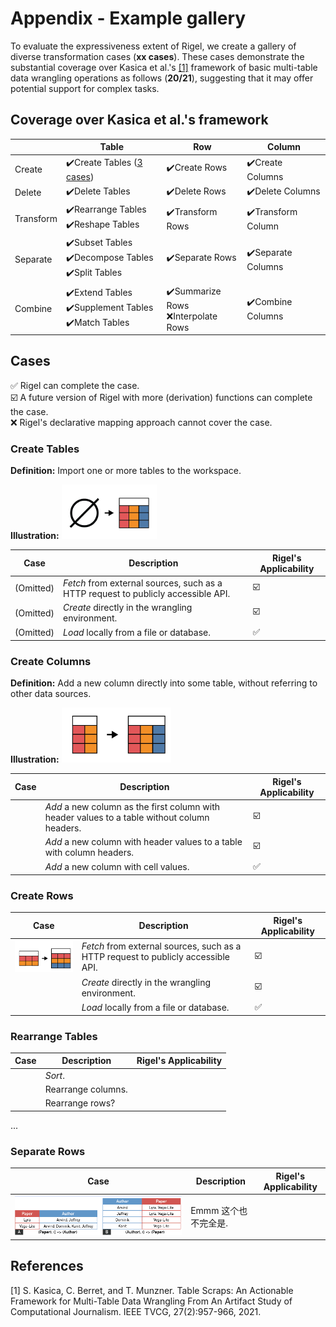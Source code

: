 # Appendix -  Example gallery

To evaluate the expressiveness extent of Rigel, we create a gallery of diverse transformation cases (**xx cases**).
These cases demonstrate the substantial coverage over Kasica et al.'s [[1]](#references) framework of basic multi-table data wrangling operations as follows (**20/21**), suggesting that it may offer potential support for complex tasks.

## Coverage over Kasica et al.'s framework

|   | Table | Row | Column |
| - | - | - | - |
| Create | :heavy_check_mark:Create Tables ([3 cases](#create-tables))	| :heavy_check_mark:Create Rows | :heavy_check_mark:Create Columns |
| Delete | :heavy_check_mark:Delete Tables	| :heavy_check_mark:Delete Rows | :heavy_check_mark:Delete Columns |
| Transform | :heavy_check_mark:Rearrange Tables<br>:heavy_check_mark:Reshape Tables | :heavy_check_mark:Transform Rows | :heavy_check_mark:Transform Column |
| Separate | :heavy_check_mark:Subset Tables<br>:heavy_check_mark:Decompose Tables<br>:heavy_check_mark:Split Tables | :heavy_check_mark:Separate Rows | :heavy_check_mark:Separate Columns |
| Combine | :heavy_check_mark:Extend Tables<br>:heavy_check_mark:Supplement Tables<br>:heavy_check_mark:Match Tables | :heavy_check_mark:Summarize Rows<br>:x:Interpolate Rows | :heavy_check_mark:Combine Columns |


## Cases

:white_check_mark: Rigel can complete the case.<br>
:ballot_box_with_check: A future version of Rigel with more (derivation) functions can complete the case.<br>
:x: Rigel's declarative mapping approach cannot cover the case.


### Create Tables 

**Definition:** Import one or more tables to the workspace.

**Illustration:** ![create-tables](/pics/create-tables.png)

| Case | Description | Rigel's Applicability | 
| - | - | - |
| (Omitted) | *Fetch* from external sources, such as a HTTP request to publicly accessible API. | :ballot_box_with_check: |
| (Omitted) | *Create* directly in the wrangling environment. | :ballot_box_with_check: |
| (Omitted) | *Load* locally from a file or database. | :white_check_mark: |

### Create Columns 

**Definition:**  Add a new column directly into some table, without referring to other data sources.

**Illustration:** ![create-columns](/pics/create-columns.png)

| Case | Description | Rigel's Applicability | 
| - | - | - |
|  | *Add* a new column as the first column with header values to a table without column headers. | :ballot_box_with_check: |
|  | *Add* a new column with header values to a table with column headers. | :ballot_box_with_check: |
|  | *Add* a new column with cell values. | :white_check_mark: |

### Create Rows 

| Case | Description | Rigel's Applicability | 
| - | - | - |
| ![create-rows](/pics/create-rows.png) | *Fetch* from external sources, such as a HTTP request to publicly accessible API. | :ballot_box_with_check: |
|  | *Create* directly in the wrangling environment. | :ballot_box_with_check: |
|  | *Load* locally from a file or database. | :white_check_mark: |


 ### Rearrange Tables

| Case | Description | Rigel's Applicability | 
| - | - | - |
|  | *Sort*. |  |
|  | Rearrange columns. |  |
|  | Rearrange rows? |  |

...

### Separate Rows

| Case | Description | Rigel's Applicability | 
| - | - | - |
| ![create-tables](/pics/separate-row-1.png) | Emmm 这个也不完全是. | |


## References

[1] S. Kasica, C. Berret, and T. Munzner. Table Scraps: An Actionable Framework for Multi-Table Data Wrangling From An Artifact Study of Computational Journalism. IEEE TVCG, 27(2):957-966, 2021.